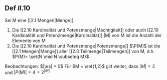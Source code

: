 ## Def $II.10$
Sei M eine [[2.1 Mengen|Menge]]
1) Die [[2.10 Kardinalität und Potenzmenge|Mächtigkeit]] oder auch [[2.10 Kardinalität und Potenzmenge|Kardinalität]] |M| von M ist die Anzahl der Elemente von M
2) Die [[2.10 Kardinalität und Potenzmenge|Potenzmenge]] $\P(M)$ ist die [[2.1 Mengen|Menge]] aller [[2.3 Teilmenge|Teilmengen]] von M, d.h. $P(M)= \set{N \mid N \subseteq M}$ 

Beobachtungen:
$|\es| = 0$ Für $M =  \set{1,2}$ gilt weiter, dass $|M| =2$ 
und $|P(M)| = 4 = 2 ^{|M|}$ 

